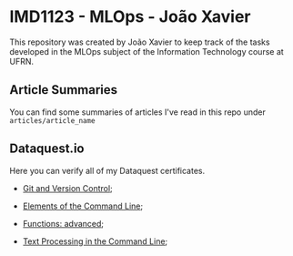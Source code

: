 # IMD1123 - MLOps - João Xavier
This repository was created by João Xavier to keep track of the tasks developed in the MLOps subject of the Information Technology course at UFRN.

## Article Summaries
You can find some summaries of articles I've read in this repo under ```articles/article_name```

## Dataquest.io
Here you can verify all of my Dataquest certificates.

* [Git and Version Control](https://app.dataquest.io/view_cert/4CURY7QQ6SH0UEA5KYJL);

* [Elements of the Command Line](https://app.dataquest.io/view_cert/69T6TVCS2KUMAPMBAZV2);

* [Functions: advanced](https://app.dataquest.io/view_cert/XJLOPHMS7VQ4VY88R83H);

* [Text Processing in the Command Line](https://app.dataquest.io/view_cert/J46W4XOURDEDNJE1XXRY);
